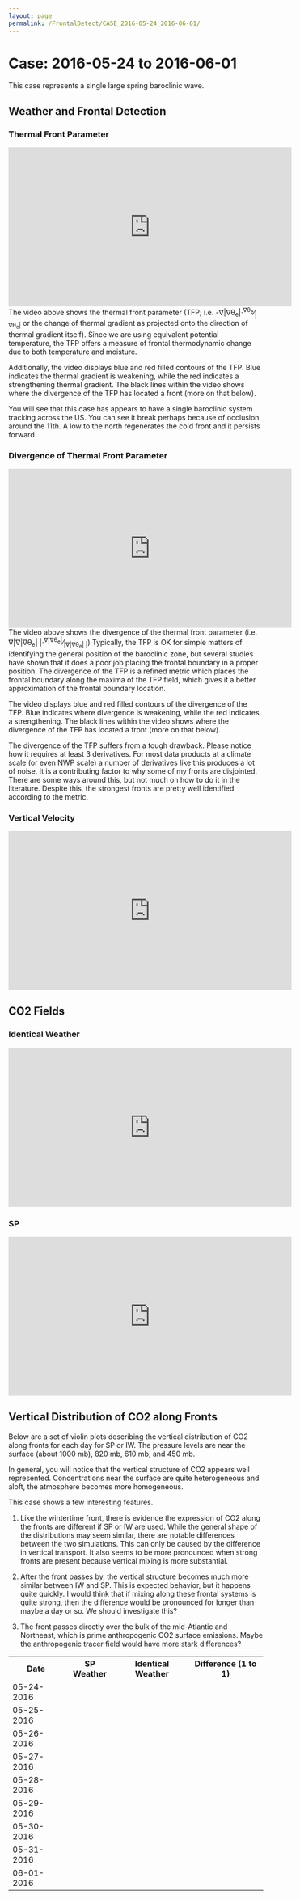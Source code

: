 ```yaml
---
layout: page
permalink: /FrontalDetect/CASE_2016-05-24_2016-06-01/
---
```

<h1>Case: 2016-05-24 to 2016-06-01</h1>
This case represents a single large spring baroclinic wave.
<h2>Weather and Frontal Detection</h2>
<h3> Thermal Front Parameter </h3>
<iframe width="560" height="315" src="https://www.youtube.com/embed/j_PPyicfREo" title="YouTube video player" frameborder="0" allow="accelerometer; autoplay; clipboard-write; encrypted-media; gyroscope; picture-in-picture" allowfullscreen></iframe>
The video above shows the thermal front parameter (TFP; i.e. -&nabla;|&nabla;&theta;<sub>e</sub>|&middot;<sup>&nabla;&theta;<sub>e</sub></sup>&frasl;<sub>|&nabla;&theta;<sub>e</sub>|</sub> or the change of thermal gradient as projected onto the direction of thermal gradient itself).   Since we are using equivalent potential temperature, the TFP offers a measure of frontal thermodynamic change due to both temperature and moisture.

Additionally, the video displays blue and red filled contours of the TFP.  Blue indicates the thermal gradient is weakening, while the red indicates a strengthening thermal gradient.   The black lines within the video shows where the divergence of the TFP has located a front (more on that below).  

You will see that this case has appears to have a single baroclinic system tracking across the US.  You can see it break perhaps because of occlusion around the 11th.  A low to the north regenerates the cold front and it persists forward.


<h3> Divergence of Thermal Front Parameter </h3>
<iframe width="560" height="315" src="https://www.youtube.com/embed/HGSqJlFZ1XY" title="YouTube video player" frameborder="0" allow="accelerometer; autoplay; clipboard-write; encrypted-media; gyroscope; picture-in-picture" allowfullscreen></iframe>
The video above shows the divergence of the thermal front parameter (i.e. &nabla;|&nabla;|&nabla;&theta;<sub>e</sub>| |&middot;<sup>&nabla;|&nabla;&theta;<sub>e</sub>|</sup>&frasl;<sub>|&nabla;|&nabla;&theta;<sub>e</sub>| |</sub>) Typically, the TFP is OK for simple matters of identifying the general position of the baroclinic zone, but several studies have shown that it does a poor job placing the frontal boundary in a proper position.  The divergence of the TFP is a refined metric which places the frontal boundary along the maxima of the TFP field, which gives it a better approximation of the frontal boundary location.

The video displays blue and red filled contours of the divergence of the TFP.  Blue indicates where divergence is weakening, while the red indicates a strengthening.   The black lines within the video shows where the divergence of the TFP has located a front (more on that below).  

The divergence of the TFP suffers from a tough drawback.  Please notice how it requires at least 3 derivatives.  For most data products at a climate scale (or even NWP scale) a number of derivatives like this produces a lot of noise.  It is a contributing factor to why some of my fronts are disjointed.   There are some ways around this, but not much on how to do it in the literature.  Despite this, the strongest fronts are pretty well identified according to the metric.

<h3> Vertical Velocity </h3>
<iframe width="560" height="315" src="https://www.youtube.com/embed/i-mtlft42rs" title="YouTube video player" frameborder="0" allow="accelerometer; autoplay; clipboard-write; encrypted-media; gyroscope; picture-in-picture" allowfullscreen></iframe>

<h2> CO2 Fields </h2>
<h3>Identical Weather</h3>
<iframe width="560" height="315" src="https://www.youtube.com/embed/pyug_21x0UQ" title="YouTube video player" frameborder="0" allow="accelerometer; autoplay; clipboard-write; encrypted-media; gyroscope; picture-in-picture" allowfullscreen></iframe>
<h3>SP</h3>
<iframe width="560" height="315" src="https://www.youtube.com/embed/gLNdu8R69FE" title="YouTube video player" frameborder="0" allow="accelerometer; autoplay; clipboard-write; encrypted-media; gyroscope; picture-in-picture" allowfullscreen></iframe>

<h2> Vertical Distribution of CO2 along Fronts </h2>
Below are a set of violin plots describing the vertical distribution of CO2 along fronts for each day for SP or IW.  The pressure levels are near the surface (about 1000 mb), 820 mb, 610 mb, and 450 mb.  

In general, you will notice that the vertical structure of CO2 appears well represented.   Concentrations near the surface are quite heterogeneous and aloft, the atmosphere becomes more homogeneous.

This case shows a few interesting features.  
1) Like the wintertime front, there is evidence the expression of CO2 along the fronts are different if SP or IW are used.  While the general shape of the distributions may seem similar, there are notable differences between the two simulations.  This can only be caused by the difference in vertical transport.  It also seems to be more pronounced when strong fronts are present because vertical mixing is more substantial.  

2) After the front passes by, the vertical structure becomes much more similar between IW and SP.  This is expected behavior, but it happens quite quickly.  I would think that if mixing along these frontal systems is quite strong, then the difference would be pronounced for longer than maybe a day or so.  We should investigate this?

3) The front passes directly over the bulk of the mid-Atlantic and Northeast, which is prime anthropogenic CO2 surface emissions.  Maybe the anthropogenic tracer field would have more stark differences?

<table style="width:100%">
<tr>
  <th>Date </th>
  <th>SP Weather </th>
  <th>Identical Weather </th>
  <th>Difference (1 to 1) </th>
</tr>
<tr>
  <td>
    05-24-2016
  </td>
  <td>
    <img src="{{ site.url }}/frontal_detection_cases/CASE_2016-05-24_2016-06-01/SP_IMGS/co2_distribution_vertical_2016-05-24.png" alt>
    </td>
    <td>
      <img src="{{ site.url }}/frontal_detection_cases/CASE_2016-05-24_2016-06-01/IW_IMGS/co2_distribution_vertical_2016-05-24.png" alt>
    </td>
    <td>
      <img src="{{ site.url }}/frontal_detection_cases/CASE_2016-05-24_2016-06-01/DIFF_IMGS/co2_distribution_vertical_DIFFERENCE_2016-05-24.png" alt>
    </td>
</tr>

<tr>
  <td>
    05-25-2016
  </td>
  <td>
    <img src="{{ site.url }}/frontal_detection_cases/CASE_2016-05-24_2016-06-01/SP_IMGS/co2_distribution_vertical_2016-05-25.png" alt>
    </td>
    <td>
      <img src="{{ site.url }}/frontal_detection_cases/CASE_2016-05-24_2016-06-01/IW_IMGS/co2_distribution_vertical_2016-05-25.png" alt>
    </td>
    <td>
      <img src="{{ site.url }}/frontal_detection_cases/CASE_2016-05-24_2016-06-01/DIFF_IMGS/co2_distribution_vertical_DIFFERENCE_2016-05-25.png" alt>
    </td>
</tr>

<tr>
  <td>
    05-26-2016
  </td>
  <td>
    <img src="{{ site.url }}/frontal_detection_cases/CASE_2016-05-24_2016-06-01/SP_IMGS/co2_distribution_vertical_2016-05-26.png" alt>
    </td>
    <td>
      <img src="{{ site.url }}/frontal_detection_cases/CASE_2016-05-24_2016-06-01/IW_IMGS/co2_distribution_vertical_2016-05-26.png" alt>
    </td>
    <td>
      <img src="{{ site.url }}/frontal_detection_cases/CASE_2016-05-24_2016-06-01/DIFF_IMGS/co2_distribution_vertical_DIFFERENCE_2016-05-26.png" alt>
    </td>
</tr>

<tr>
  <td>
    05-27-2016
  </td>
  <td>
    <img src="{{ site.url }}/frontal_detection_cases/CASE_2016-05-24_2016-06-01/SP_IMGS/co2_distribution_vertical_2016-05-27.png" alt>
    </td>
    <td>
      <img src="{{ site.url }}/frontal_detection_cases/CASE_2016-05-24_2016-06-01/IW_IMGS/co2_distribution_vertical_2016-05-27.png" alt>
    </td>
    <td>
      <img src="{{ site.url }}/frontal_detection_cases/CASE_2016-05-24_2016-06-01/DIFF_IMGS/co2_distribution_vertical_DIFFERENCE_2016-05-27.png" alt>
    </td>
</tr>

<tr>
  <td>
    05-28-2016
  </td>
  <td>
    <img src="{{ site.url }}/frontal_detection_cases/CASE_2016-05-24_2016-06-01/SP_IMGS/co2_distribution_vertical_2016-05-28.png" alt>
    </td>
    <td>
      <img src="{{ site.url }}/frontal_detection_cases/CASE_2016-05-24_2016-06-01/IW_IMGS/co2_distribution_vertical_2016-05-28.png" alt>
    </td>
    <td>
      <img src="{{ site.url }}/frontal_detection_cases/CASE_2016-05-24_2016-06-01/DIFF_IMGS/co2_distribution_vertical_DIFFERENCE_2016-05-28.png" alt>
    </td>
</tr>

<tr>
  <td>
    05-29-2016
  </td>
  <td>
    <img src="{{ site.url }}/frontal_detection_cases/CASE_2016-05-24_2016-06-01/SP_IMGS/co2_distribution_vertical_2016-05-29.png" alt>
    </td>
    <td>
      <img src="{{ site.url }}/frontal_detection_cases/CASE_2016-05-24_2016-06-01/IW_IMGS/co2_distribution_vertical_2016-05-29.png" alt>
    </td>
    <td>
      <img src="{{ site.url }}/frontal_detection_cases/CASE_2016-05-24_2016-06-01/DIFF_IMGS/co2_distribution_vertical_DIFFERENCE_2016-05-29.png" alt>
    </td>
</tr>

<tr>
  <td>
    05-30-2016
  </td>
  <td>
    <img src="{{ site.url }}/frontal_detection_cases/CASE_2016-05-24_2016-06-01/SP_IMGS/co2_distribution_vertical_2016-05-30.png" alt>
    </td>
    <td>
      <img src="{{ site.url }}/frontal_detection_cases/CASE_2016-05-24_2016-06-01/IW_IMGS/co2_distribution_vertical_2016-05-30.png" alt>
    </td>
    <td>
      <img src="{{ site.url }}/frontal_detection_cases/CASE_2016-05-24_2016-06-01/DIFF_IMGS/co2_distribution_vertical_DIFFERENCE_2016-05-30.png" alt>
    </td>
</tr>

<tr>
  <td>
    05-31-2016
  </td>
  <td>
    <img src="{{ site.url }}/frontal_detection_cases/CASE_2016-05-24_2016-06-01/SP_IMGS/co2_distribution_vertical_2016-05-31.png" alt>
    </td>
    <td>
      <img src="{{ site.url }}/frontal_detection_cases/CASE_2016-05-24_2016-06-01/IW_IMGS/co2_distribution_vertical_2016-05-31.png" alt>
    </td>
    <td>
      <img src="{{ site.url }}/frontal_detection_cases/CASE_2016-05-24_2016-06-01/DIFF_IMGS/co2_distribution_vertical_DIFFERENCE_2016-05-31.png" alt>
    </td>
</tr>

<tr>
  <td>
    06-01-2016
  </td>
  <td>
    <img src="{{ site.url }}/frontal_detection_cases/CASE_2016-05-24_2016-06-01/SP_IMGS/co2_distribution_vertical_2016-06-01.png" alt>
    </td>
    <td>
      <img src="{{ site.url }}/frontal_detection_cases/CASE_2016-05-24_2016-06-01/IW_IMGS/co2_distribution_vertical_2016-06-01.png" alt>
    </td>
    <td>
      <img src="{{ site.url }}/frontal_detection_cases/CASE_2016-05-24_2016-06-01/DIFF_IMGS/co2_distribution_vertical_DIFFERENCE_2016-06-01.png" alt>
    </td>
</tr>

</table>
